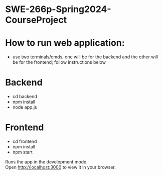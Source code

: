 # SWE-266p-Spring2024-CourseProject

# How to run web application:
- use two terminals/cmds, one will be for the backend and the other will be for the frontend; follow instructions below

# Backend

- cd backend
- npm install
- node app.js

# Frontend

- cd frontend
- npm install
- npm start

Runs the app in the development mode.\
Open [http://localhost:3000](http://localhost:3000) to view it in your browser.
